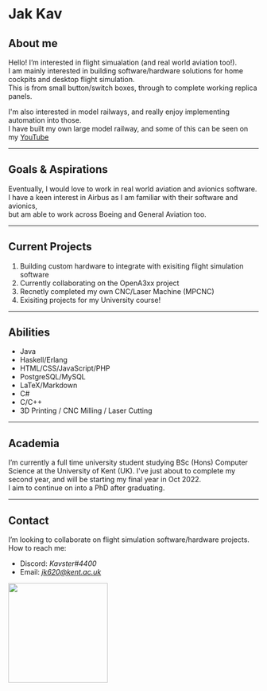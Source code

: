 # Jak Kav

## About me

Hello! I’m interested in flight simualation (and real world aviation too!).  
I am mainly interested in building software/hardware solutions for home cockpits and desktop flight simulation.  
This is from small button/switch boxes, through to complete working replica panels.

I'm also interested in model railways, and really enjoy implementing automation into those.  
I have built my own large model railway, and some of this can be seen on my [YouTube](https://www.youtube.com/TonyDocksStation)

---

## Goals & Aspirations 

Eventually, I would love to work in real world aviation and avionics software.  
I have a keen interest in Airbus as I am familiar with their software and avionics,  
but am able to work across Boeing and General Aviation too.

---

## Current Projects

<ol>
  <li>Building custom hardware to integrate with exisiting flight simulation software</li>   
  <li>Currently collaborating on the OpenA3xx project</li>
  <li>Recnetly completed my own CNC/Laser Machine (MPCNC)</li>
  <li>Exisiting projects for my University course!</li>
</ol>
<!-- <img src="https://scontent-lcy1-1.xx.fbcdn.net/v/t39.30808-6/274334072_10165671017085198_1442885230990655883_n.jpg?_nc_cat=108&ccb=1-5&_nc_sid=5cd70e&_nc_eui2=AeE7m0XKeAPlBQ2I5wqKIbkEHcqusZwbaCUdyq6xnBtoJfBnwfx0pYhSnfT9fkdyEKw&_nc_ohc=fVIeGHHol1YAX9jEbiG&_nc_ht=scontent-lcy1-1.xx&oh=00_AT8AW8auCRZJ6TRTH3PhFMQGCyyJ1sGERqb8BW6GzaHfJg&oe=622ACCCC" width="350" />  -->

---

## Abilities

<ul>
  <li>Java</li>
  <li>Haskell/Erlang</li>
  <li>HTML/CSS/JavaScript/PHP</li>
  <li>PostgreSQL/MySQL</li>
  <li>LaTeX/Markdown</li>
  <li>C#</li>
  <li>C/C++</li>
  <li>3D Printing / CNC Milling / Laser Cutting</li>
</ul>

---

## Academia

I’m currently a full time university student studying BSc (Hons) Computer Science at the University of Kent (UK).  I've just about to complete my second year, and will be starting my final year in Oct 2022.   
I aim to continue on into a PhD after graduating.   

---

## Contact

I’m looking to collaborate on flight simulation software/hardware projects.  
How to reach me:  

- Discord: <em>Kavster#4400</em>
- Email: <em>jk620@kent.ac.uk</em>

<img src="https://static-cdn.jtvnw.net/jtv_user_pictures/551ad525-3325-4c21-a1e0-aa62a958f96b-profile_image-300x300.png" width="200" />
